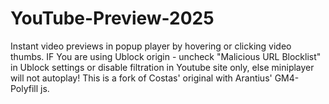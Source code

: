 # YouTube-Preview-2025
Instant video previews in popup player by hovering or clicking video thumbs. IF You are using Ublock origin - uncheck "Malicious URL Blocklist" in Ublock settings or disable filtration in Youtube site only, else miniplayer will not autoplay! This is a fork of Costas' original with Arantius' GM4-Polyfill js.
